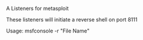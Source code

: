A Listeners for metasploit

These listeners will initiate a reverse shell on port 8111

Usage: msfconsole -r "File Name"
